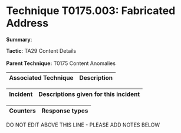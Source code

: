 # Technique T0175.003: Fabricated Address

**Summary**: 

**Tactic**: TA29 Content Details <br><br>**Parent Technique:** T0175 Content Anomalies


| Associated Technique | Description |
| --------- | ------------------------- |



| Incident | Descriptions given for this incident |
| -------- | -------------------- |



| Counters | Response types |
| -------- | -------------- |


DO NOT EDIT ABOVE THIS LINE - PLEASE ADD NOTES BELOW